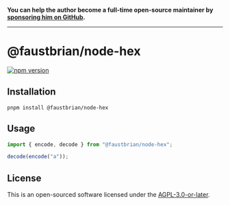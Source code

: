 **You can help the author become a full-time open-source maintainer by [sponsoring him on GitHub](https://github.com/sponsors/faustbrian).**

---

# @faustbrian/node-hex

[![npm version](https://badgen.net/npm/v/@faustbrian/node-hex)](https://npm.im/@faustbrian/node-hex)

## Installation

```
pnpm install @faustbrian/node-hex
```

## Usage

```ts
import { encode, decode } from "@faustbrian/node-hex";

decode(encode("a"));
```

## License

This is an open-sourced software licensed under the [AGPL-3.0-or-later](LICENSE).
